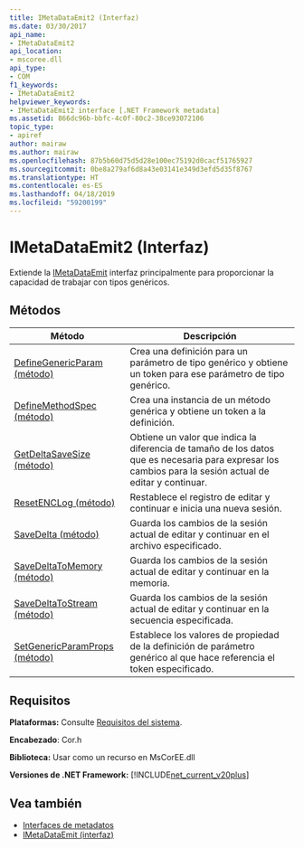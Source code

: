 ```yaml
---
title: IMetaDataEmit2 (Interfaz)
ms.date: 03/30/2017
api_name:
- IMetaDataEmit2
api_location:
- mscoree.dll
api_type:
- COM
f1_keywords:
- IMetaDataEmit2
helpviewer_keywords:
- IMetaDataEmit2 interface [.NET Framework metadata]
ms.assetid: 866dc96b-bbfc-4c0f-80c2-38ce93072106
topic_type:
- apiref
author: mairaw
ms.author: mairaw
ms.openlocfilehash: 87b5b60d75d5d28e100ec75192d0cacf51765927
ms.sourcegitcommit: 0be8a279af6d8a43e03141e349d3efd5d35f8767
ms.translationtype: HT
ms.contentlocale: es-ES
ms.lasthandoff: 04/18/2019
ms.locfileid: "59200199"
---
```

# <a name="imetadataemit2-interface"></a>IMetaDataEmit2 (Interfaz)
Extiende la [IMetaDataEmit](../../../../docs/framework/unmanaged-api/metadata/imetadataemit-interface.md) interfaz principalmente para proporcionar la capacidad de trabajar con tipos genéricos.  
  
## <a name="methods"></a>Métodos  
  
|Método|Descripción|  
|------------|-----------------|  
|[DefineGenericParam (método)](../../../../docs/framework/unmanaged-api/metadata/imetadataemit2-definegenericparam-method.md)|Crea una definición para un parámetro de tipo genérico y obtiene un token para ese parámetro de tipo genérico.|  
|[DefineMethodSpec (método)](../../../../docs/framework/unmanaged-api/metadata/imetadataemit2-definemethodspec-method.md)|Crea una instancia de un método genérica y obtiene un token a la definición.|  
|[GetDeltaSaveSize (método)](../../../../docs/framework/unmanaged-api/metadata/imetadataemit2-getdeltasavesize-method.md)|Obtiene un valor que indica la diferencia de tamaño de los datos que es necesaria para expresar los cambios para la sesión actual de editar y continuar.|  
|[ResetENCLog (método)](../../../../docs/framework/unmanaged-api/metadata/imetadataemit2-resetenclog-method.md)|Restablece el registro de editar y continuar e inicia una nueva sesión.|  
|[SaveDelta (método)](../../../../docs/framework/unmanaged-api/metadata/imetadataemit2-savedelta-method.md)|Guarda los cambios de la sesión actual de editar y continuar en el archivo especificado.|  
|[SaveDeltaToMemory (método)](../../../../docs/framework/unmanaged-api/metadata/imetadataemit2-savedeltatomemory-method.md)|Guarda los cambios de la sesión actual de editar y continuar en la memoria.|  
|[SaveDeltaToStream (método)](../../../../docs/framework/unmanaged-api/metadata/imetadataemit2-savedeltatostream-method.md)|Guarda los cambios de la sesión actual de editar y continuar en la secuencia especificada.|  
|[SetGenericParamProps (método)](../../../../docs/framework/unmanaged-api/metadata/imetadataemit2-setgenericparamprops-method.md)|Establece los valores de propiedad de la definición de parámetro genérico al que hace referencia el token especificado.|  
  
## <a name="requirements"></a>Requisitos  
 **Plataformas:** Consulte [Requisitos del sistema](../../../../docs/framework/get-started/system-requirements.md).  
  
 **Encabezado**: Cor.h  
  
 **Biblioteca:** Usar como un recurso en MsCorEE.dll  
  
 **Versiones de .NET Framework:** [!INCLUDE[net_current_v20plus](../../../../includes/net-current-v20plus-md.md)]  
  
## <a name="see-also"></a>Vea también

- [Interfaces de metadatos](../../../../docs/framework/unmanaged-api/metadata/metadata-interfaces.md)
- [IMetaDataEmit (interfaz)](../../../../docs/framework/unmanaged-api/metadata/imetadataemit-interface.md)
